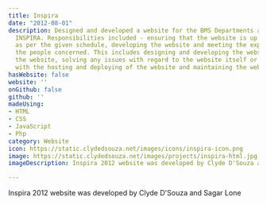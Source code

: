 ```yaml
---
title: Inspira
date: "2012-08-01"
description: Designed and developed a website for the BMS Departments annual festival
  INSPIRA. Responsibilities included - ensuring that the website is up and running
  as per the given schedule, developing the website and meeting the expectations of
  the people concerned. This includes designing and developing the website, deploying
  the website, solving any issues with regard to the website itself or any issues
  with the hosting and deploying of the website and maintaining the website
hasWebsite: false
website: ''
onGithub: false
github: ''
madeUsing:
- HTML
- CSS
- JavaScript
- Php
category: Website
icon: https://static.clydedsouza.net/images/icons/inspira-icon.png
image: https://static.clydedsouza.net/images/projects/inspira-html.jpg
imageDescription: Inspira 2012 website was developed by Clyde D'Souza and Sagar Lone

---
```


Inspira 2012 website was developed by Clyde D'Souza and Sagar Lone